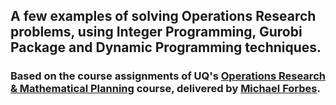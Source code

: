 ## A few examples of solving Operations Research problems, using Integer Programming, Gurobi Package and Dynamic Programming techniques.

### Based on the course assignments of UQ's [Operations Research & Mathematical Planning](https://my.uq.edu.au/programs-courses/course.html?course_code=MATH3202) course, delivered by [Michael Forbes](https://smp.uq.edu.au/profile/253/michael-forbes).

